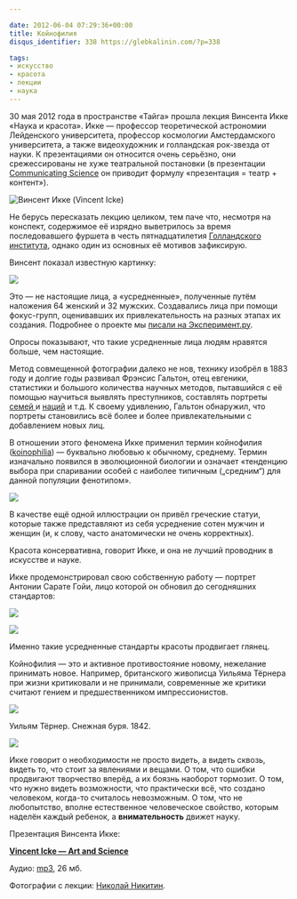 ```yaml
---

date: 2012-06-04 07:29:36+00:00
title: Койнофилия
disqus_identifier: 338 https://glebkalinin.com/?p=338

tags:
- искусство
- красота
- лекции
- наука
---
```


30 мая 2012 года в пространстве «Тайга» прошла лекция Винсента Икке «Наука и красота». Икке — профессор теоретической астрономии Лейденского университета, профессор космологии Амстердамского университета, а также видеохудожник и голландская рок-звезда от науки. К презентациями он относится очень серьёзно, они срежессированы не хуже театральной постановки (в презентации [Communicating Science](http://www.slideshare.net/sc4cs/icke-communicating-science) он приводит формулу «презентация = театр + контент»). 

![Винсент Икке (Vincent Icke)](https://raum7linodewp.s3.amazonaws.com/wp-content/uploads/2012/06/icke-01-500x332.jpg)

Не берусь пересказать лекцию целиком, тем паче что, несмотря на конспект, содержимое её изрядно выветрилось за время последовавшего фуршета в честь пятнадцатилетия [Голландского института](http://nispb.ru), однако один из основных её мотивов зафиксирую.

Винсент показал известную картинку: 

![](https://raum7linodewp.s3.amazonaws.com/wp-content/uploads/2012/06/04-averaged-faces.jpg)


Это — не настоящие лица, а «усредненные», полученные путём наложения 64 женский  и 32 мужских.  Создавались лица при помощи фокус-групп, оценивавших их привлекательность на разных этапах их создания. Подробнее о проекте мы [писали на Эксперимент.ру](http://experiment.ru/lifestyle/averaged-faces/).

Опросы показывают, что такие усредненные лица людям нравятся больше, чем настоящие.

Метод совмещенной фотографии далеко не нов, технику изобрёл в 1883 году и долгие годы развивал Фрэнсис Гальтон, отец евгеники, статистики и большого количества научных методов, пытавшийся с её помощью научиться выявлять преступников, составлять портреты [семей ](http://upload.wikimedia.org/wikipedia/commons/3/36/Galton_composite_photography_of_sisters.jpg)и [наций](http://www.eugenicsarchive.org/html/eugenics/static/images/2217.html) и т.д. К своему удивлению, Гальтон обнаружил, что портреты становились всё более и более привлекательными с добавлением новых лиц.

В отношении этого феномена Икке применил термин койнофилия ([koinophilia](http://en.wikipedia.org/wiki/Koinophilia)) — буквально любовью к обычному, среднему. Термин изначально появился в эволюционной биологии и означает «тенденцию выбора при спаривании особей с наиболее типичным („средним“) для данной популяции фенотипом».

![](https://raum7linodewp.s3.amazonaws.com/wp-content/uploads/2012/06/icke-02-500x332.jpg)

В качестве ещё одной иллюстрации он привёл греческие статуи, которые также представляют из себя усреднение сотен мужчин и женщин (и, к слову, часто анатомически не очень корректных).

Красота консервативна, говорит Икке, и она не лучший проводник в искусстве и науке. 

Икке продемонстрировал свою собственную работу — портрет Антонии Сарате Гойи, лицо которой он обновил до сегодняшних стандартов:

![](https://raum7linodewp.s3.amazonaws.com/wp-content/uploads/2012/06/r_pic.jpg)

![](https://raum7linodewp.s3.amazonaws.com/wp-content/uploads/2012/06/icke-051-500x332.jpg)

Именно такие усредненные стандарты красоты продвигает глянец.

Койнофилия — это и активное противостояние новому, нежелание принимать новое. Например, британского живописца Уильяма Тёрнера при жизни критиковали и не принимали, современные же критики считают гением и предшественником импрессионистов.

![](https://raum7linodewp.s3.amazonaws.com/wp-content/uploads/2012/06/snowstorm-500x371.jpg)



Уильям Тёрнер. Снежная буря. 1842.



![](https://raum7linodewp.s3.amazonaws.com/wp-content/uploads/2012/06/icke-04-500x332.jpg)

Икке говорит о необходимости не просто видеть, а видеть сквозь, видеть то, что стоит за явлениями и вещами. О том, что ошибки продвигают творчество вперёд, а их боязнь наоборот тормозит. О том, что нужно видеть возможности, что практически всё, что создано человеком, когда-то считалось невозможным. О том, что не любопытство, вполне естественное человеческое свойство, которым наделён каждый ребенок, а **внимательность** движет науку. 

Презентация Винсента Икке:



**[Vincent Icke — Art and Science](http://www.slideshare.net/Raum7/vincent-icke-art-and-science)**



Аудио: [mp3](http://nispb.ru/files/dutchw/IckeArtAndScience300512.mp3), 26 мб.


Фотографии с лекции: [Николай Никитин](https://www.facebook.com/profile.php?id=1610749484&ref=ts).
